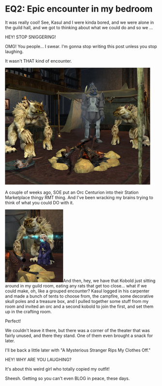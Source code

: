 # EQ2: Epic encounter in my bedroom

It was really cool! See, Kasul and I were kinda bored, and we were alone in the guild hall, and we got to thinking about what we could do and so we ...

HEY! STOP SNIGGERING!

OMG! You people... I swear. I'm gonna stop writing this post unless you stop laughing.

It wasn't THAT kind of encounter.

![everquest2-2009-04-04-21-58-41-05](../uploads/2009/04/everquest2-2009-04-04-21-58-41-05.jpg "everquest2-2009-04-04-21-58-41-05")

A couple of weeks ago, SOE put an Orc Centurion into their Station Marketplace thingy RMT thing. And I've been wracking my brains trying to think of what you could DO with it.

![everquest2-2009-04-04-22-51-43-45](../uploads/2009/04/everquest2-2009-04-04-22-51-43-45.jpg "everquest2-2009-04-04-22-51-43-45")And then, hey, we have that Kobold just sitting around in my guild room, eating any rats that get too close... what if we could make, oh, like a grouped encounter? Kasul logged in his carpenter and made a bunch of tents to choose from, the campfire, some decorative skull poles and a treasure box, and I pulled together some stuff from my room and invited an orc and a second kobold to join the first, and set them up in the crafting room.

Perfect!

We couldn't leave it there, but there was a corner of the theater that was fairly unused, and there they stand. One of them even brought a snack for later.

I'll be back a little later with "A Mysterious Stranger Rips My Clothes Off."

HEY! WHY ARE YOU LAUGHING?

It's about this weird girl who totally copied my outfit!

Sheesh. Getting so you can't even BLOG in peace, these days.

